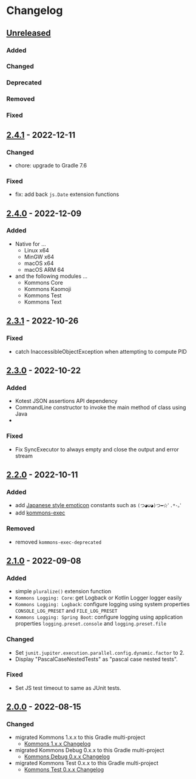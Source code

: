 # Changelog

## [Unreleased]

### Added

### Changed

### Deprecated

### Removed

### Fixed

## [2.4.1] - 2022-12-11

### Changed
- chore: upgrade to Gradle 7.6

### Fixed
- fix: add back `js.Date` extension functions


## [2.4.0] - 2022-12-09

### Added

- Native for ...
    - Linux x64
    - MinGW x64
    - macOS x64
    - macOS ARM 64
- and the following modules ...
    - Kommons Core
    - Kommons Kaomoji
    - Kommons Test
    - Kommons Text

## [2.3.1] - 2022-10-26

### Fixed

- catch InaccessibleObjectException when attempting to compute PID

## [2.3.0] - 2022-10-22

### Added

- Kotest JSON assertions API dependency
- CommandLine constructor to invoke the main method of class using Java
-

### Fixed

- Fix SyncExecutor to always empty and close the output and error stream

## [2.2.0] - 2022-10-11

### Added

- add [Japanese style emoticon](https://en.wikipedia.org/wiki/Emoticon#Japanese_style) constants such as `(つ◕౪◕)つ━☆ﾟ.*･｡ﾟ`
- add [kommons-exec](kommons-exec)

### Removed

- removed `kommons-exec-deprecated`

## [2.1.0] - 2022-09-08

### Added

- simple `pluralize()` extension function
- `Kommons Logging: Core`: get Logback or Kotlin Logger logger easily
- `Kommons Logging: Logback`: configure logging using system properties `CONSOLE_LOG_PRESET` and `FILE_LOG_PRESET`
- `Kommons Logging: Spring Boot`: configure logging using application properties `logging.preset.console` and `logging.preset.file`

### Changed

- Set `junit.jupiter.execution.parallel.config.dynamic.factor` to 2.
- Display "PascalCaseNestedTests" as "pascal case nested tests".

### Fixed

- Set JS test timeout to same as JUnit tests.

## [2.0.0] - 2022-08-15

### Changed

- migrated Kommons 1.x.x to this Gradle multi-project
    - [Kommons 1.x.x Changelog](https://github.com/bkahlert/kommons/compare/v1.0.0...v1.6.0)
- migrated Kommons Debug 0.x.x to this Gradle multi-project
    - [Kommons Debug 0.x.x Changelog](https://github.com/bkahlert/kommons-debug/compare/v0.1.0...v0.14.0)
- migrated Kommons Test 0.x.x to this Gradle multi-project
    - [Kommons Test 0.x.x Changelog](https://github.com/bkahlert/kommons-test/compare/v0.1.0...v0.4.4)

[unreleased]: https://github.com/bkahlert/kommons-test/compare/v2.4.1...HEAD

[2.4.1]: https://github.com/bkahlert/kommons-test/compare/v2.4.0...v2.4.1

[2.4.0]: https://github.com/bkahlert/kommons-test/compare/v2.3.1...v2.4.0

[2.3.1]: https://github.com/bkahlert/kommons-test/compare/v2.3.0...v2.3.1

[2.3.0]: https://github.com/bkahlert/kommons-test/compare/v2.2.0...v2.3.0

[2.2.0]: https://github.com/bkahlert/kommons-test/compare/v2.1.0...v2.2.0

[2.1.0]: https://github.com/bkahlert/kommons-test/compare/v2.0.0...v2.1.0

[2.0.0]: https://github.com/bkahlert/kommons-test/compare/v1.0.0...v2.0.0
